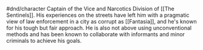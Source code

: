 #dnd/character 
Captain of the Vice and Narcotics Division of [[The Sentinels]]. His experiences on the streets have left him with a pragmatic view of law enforcement in a city as corrupt as [[Fantasia]], and he's known for his tough but fair approach. He is also not above using unconventional methods and has been known to collaborate with informants and minor criminals to achieve his goals.